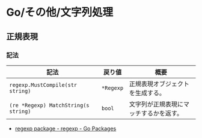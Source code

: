 # Go/その他/文字列処理

## 正規表現

### 記法

| 記法                                 | 戻り値    | 概要                                   |
| ------------------------------------ | --------- | -------------------------------------- |
| `regexp.MustCompile(str string)`     | `*Regexp` | 正規表現オブジェクトを生成する。       |
| `(re *Regexp) MatchString(s string)` | `bool`    | 文字列が正規表現にマッチするかを返す。 |

- [regexp package - regexp - Go Packages](https://pkg.go.dev/regexp)

